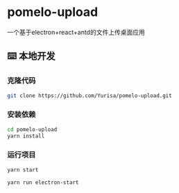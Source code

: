 # pomelo-upload
一个基于electron+react+antd的文件上传桌面应用

## ⌨️ 本地开发

### 克隆代码
```bash
git clone https://github.com/Yurisa/pomelo-upload.git
```

### 安装依赖
```bash
cd pomelo-upload
yarn install
```

### 运行项目
```bash
yarn start

yarn run electron-start
```